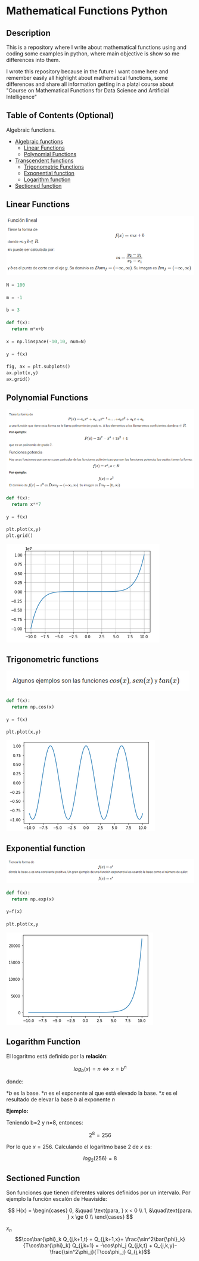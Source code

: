 # Mathematical Functions Python

## Description

This is a repository where I write about mathematical functions using and coding some examples in python, where main objective is show so me differences into them.

I wrote this repository because in the future I want come here and remember easily all highlight about mathematical functions, some differences and share all information getting in a platzi course about "Course on Mathematical Functions for Data Science and Artificial Intelligence"

## Table of Contents (Optional)

Algebraic functions.

   * [Algebraic functions
](#algebraic-functions)
      * [Linear Functions](#linear-functions)
      * [Polynomial Functions](#polynomial-functions)
   * [Transcendent functions
](#transcendent-functions)
      * [Trigonometric Functions](#trigonometric-functions)
      * [Exponential function](#exponential-function)
      * [Logarithm function](#logarithm-function)
   * [Sectioned function
](#sectioned-function)




## Linear Functions

![Alt text](/Images/LinearFunction.png?raw=true "Linear Function.png")


```python
N = 100

m = -1

b = 3

def f(x):
  return m*x+b

x = np.linspace(-10,10, num=N)

y = f(x)

fig, ax = plt.subplots()
ax.plot(x,y)
ax.grid()

```


## Polynomial Functions

![Alt text](/Images/PolynomialFunctions.png?raw=true "Polynomial Functions.png")


```python
def f(x):
  return x**7

y = f(x)

plt.plot(x,y)
plt.grid()

```

![Alt text](/Images/PolynomialFunctionsGrap.png?raw=true "Polynomial Functions Grap.png")



## Trigonometric functions

![Alt text](/Images/TrigonometricFunctions.png?raw=true "TrigonometricFunctions.png")


```python
def f(x):
  return np.cos(x)

y = f(x)

plt.plot(x,y)
```

![Alt text](/Images/TrigonometricFunctionsGrap.png?raw=true "Trigonometric Functions Grap.png")

## Exponential function

![Alt text](/Images/ExponentialFunctions.png?raw=true "Exponential Functions.png")

```python
def f(x):
  return np.exp(x)

y=f(x)

plt.plot(x,y
```
![Alt text](/Images/ExponentialFunctionsGrap.png?raw=true "Exponential Functions Grap.png")

## Logarithm Function

El logaritmo está definido por la **relación**:

$$log_{b}(x) = n \Longleftrightarrow x=b^n$$

donde:

*$b$ es la base.
*$n$ es el exponente al que está elevado la base.
*$x$ es el resultado de elevar la base $b$ al exponente $n$

**Ejemplo:**

Teniendo b=2 y n=8, entonces:

$$2^8=256$$

Por lo que $x=256$. Calculando el logaritmo base 2 de $x$ es:

$$log_{2}(256) = 8$$

## Sectioned Function

Son funciones que tienen diferentes valores definidos por un intervalo. Por ejemplo la función escalón de Heaviside:

$$
H(x) =
     \begin{cases}
        0, &\quad \text{para, } x < 0 \\
        1,  &\quad\text{para. } x \ge 0 \\
     \end{cases}
$$

$x_{n}$
$$\cos\bar{\phi}_k Q_{j,k+1,t} + Q_{j,k+1,x}+ \frac{\sin^2\bar{\phi}_k}{T\cos\bar{\phi}_k} Q_{j,k+1} = -\cos\phi_j Q_{j,k,t} + Q_{j,k,y}-\frac{\sin^2\phi_j}{T\cos\phi_j} Q_{j,k}$$

